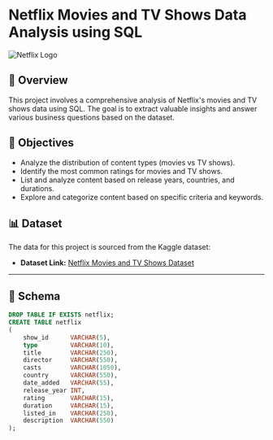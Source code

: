 # Netflix Movies and TV Shows Data Analysis using SQL

![Netflix Logo](https://github.com/najirh/netflix_sql_project/blob/main/logo.png)

## 📘 Overview
This project involves a comprehensive analysis of Netflix's movies and TV shows data using SQL. The goal is to extract valuable insights and answer various business questions based on the dataset.

## 🎯 Objectives

- Analyze the distribution of content types (movies vs TV shows).
- Identify the most common ratings for movies and TV shows.
- List and analyze content based on release years, countries, and durations.
- Explore and categorize content based on specific criteria and keywords.

## 📊 Dataset

The data for this project is sourced from the Kaggle dataset:

- **Dataset Link:** [Netflix Movies and TV Shows Dataset](https://www.kaggle.com/datasets/shivamb/netflix-shows?resource=download)

---

## 🧱 Schema

```sql
DROP TABLE IF EXISTS netflix;
CREATE TABLE netflix
(
    show_id      VARCHAR(5),
    type         VARCHAR(10),
    title        VARCHAR(250),
    director     VARCHAR(550),
    casts        VARCHAR(1050),
    country      VARCHAR(550),
    date_added   VARCHAR(55),
    release_year INT,
    rating       VARCHAR(15),
    duration     VARCHAR(15),
    listed_in    VARCHAR(250),
    description  VARCHAR(550)
);
